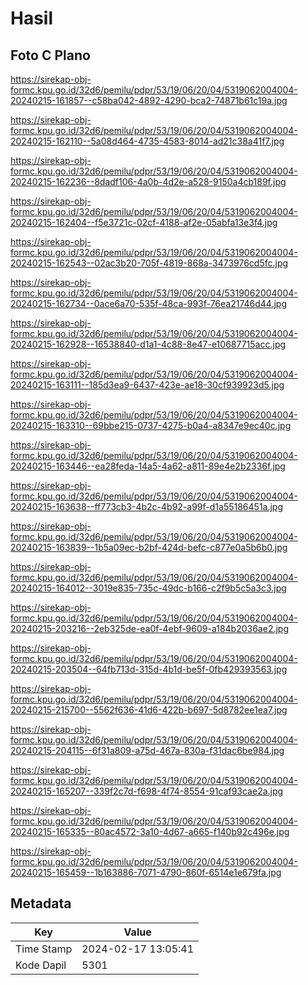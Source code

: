 # Hasil

## Foto C Plano

https://sirekap-obj-formc.kpu.go.id/32d6/pemilu/pdpr/53/19/06/20/04/5319062004004-20240215-161857--c58ba042-4892-4290-bca2-74871b61c19a.jpg

https://sirekap-obj-formc.kpu.go.id/32d6/pemilu/pdpr/53/19/06/20/04/5319062004004-20240215-162110--5a08d464-4735-4583-8014-ad21c38a41f7.jpg

https://sirekap-obj-formc.kpu.go.id/32d6/pemilu/pdpr/53/19/06/20/04/5319062004004-20240215-162236--8dadf106-4a0b-4d2e-a528-9150a4cb189f.jpg

https://sirekap-obj-formc.kpu.go.id/32d6/pemilu/pdpr/53/19/06/20/04/5319062004004-20240215-162404--f5e3721c-02cf-4188-af2e-05abfa13e3f4.jpg

https://sirekap-obj-formc.kpu.go.id/32d6/pemilu/pdpr/53/19/06/20/04/5319062004004-20240215-162543--02ac3b20-705f-4819-868a-3473976cd5fc.jpg

https://sirekap-obj-formc.kpu.go.id/32d6/pemilu/pdpr/53/19/06/20/04/5319062004004-20240215-162734--0ace6a70-535f-48ca-993f-76ea21746d44.jpg

https://sirekap-obj-formc.kpu.go.id/32d6/pemilu/pdpr/53/19/06/20/04/5319062004004-20240215-162928--16538840-d1a1-4c88-8e47-e10687715acc.jpg

https://sirekap-obj-formc.kpu.go.id/32d6/pemilu/pdpr/53/19/06/20/04/5319062004004-20240215-163111--185d3ea9-6437-423e-ae18-30cf939923d5.jpg

https://sirekap-obj-formc.kpu.go.id/32d6/pemilu/pdpr/53/19/06/20/04/5319062004004-20240215-163310--69bbe215-0737-4275-b0a4-a8347e9ec40c.jpg

https://sirekap-obj-formc.kpu.go.id/32d6/pemilu/pdpr/53/19/06/20/04/5319062004004-20240215-163446--ea28feda-14a5-4a62-a811-89e4e2b2336f.jpg

https://sirekap-obj-formc.kpu.go.id/32d6/pemilu/pdpr/53/19/06/20/04/5319062004004-20240215-163638--ff773cb3-4b2c-4b92-a99f-d1a55186451a.jpg

https://sirekap-obj-formc.kpu.go.id/32d6/pemilu/pdpr/53/19/06/20/04/5319062004004-20240215-163839--1b5a09ec-b2bf-424d-befc-c877e0a5b6b0.jpg

https://sirekap-obj-formc.kpu.go.id/32d6/pemilu/pdpr/53/19/06/20/04/5319062004004-20240215-164012--3019e835-735c-49dc-b166-c2f9b5c5a3c3.jpg

https://sirekap-obj-formc.kpu.go.id/32d6/pemilu/pdpr/53/19/06/20/04/5319062004004-20240215-203216--2eb325de-ea0f-4ebf-9609-a184b2036ae2.jpg

https://sirekap-obj-formc.kpu.go.id/32d6/pemilu/pdpr/53/19/06/20/04/5319062004004-20240215-203504--64fb713d-315d-4b1d-be5f-0fb429393563.jpg

https://sirekap-obj-formc.kpu.go.id/32d6/pemilu/pdpr/53/19/06/20/04/5319062004004-20240215-215700--5562f636-41d6-422b-b697-5d8782ee1ea7.jpg

https://sirekap-obj-formc.kpu.go.id/32d6/pemilu/pdpr/53/19/06/20/04/5319062004004-20240215-204115--6f31a809-a75d-467a-830a-f31dac6be984.jpg

https://sirekap-obj-formc.kpu.go.id/32d6/pemilu/pdpr/53/19/06/20/04/5319062004004-20240215-165207--339f2c7d-f698-4f74-8554-91caf93cae2a.jpg

https://sirekap-obj-formc.kpu.go.id/32d6/pemilu/pdpr/53/19/06/20/04/5319062004004-20240215-165335--80ac4572-3a10-4d67-a665-f140b92c496e.jpg

https://sirekap-obj-formc.kpu.go.id/32d6/pemilu/pdpr/53/19/06/20/04/5319062004004-20240215-165459--1b163886-7071-4790-860f-6514e1e679fa.jpg


## Metadata

| Key        | Value               |
| ---------- | ------------------- |
| Time Stamp | 2024-02-17 13:05:41 |
| Kode Dapil | 5301                |



